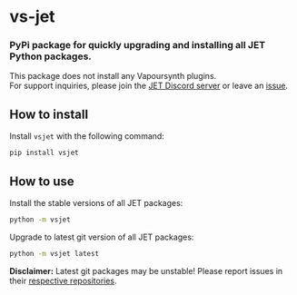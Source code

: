 # vs-jet

### PyPi package for quickly upgrading and installing all JET Python packages.

This package does not install any Vapoursynth plugins.<br>
For support inquiries, please join the [JET Discord server][discord]
or leave an [issue][issues].

## How to install

Install `vsjet` with the following command:

```sh
pip install vsjet
```

## How to use

Install the stable versions of all JET packages:

```sh
python -m vsjet
```

Upgrade to latest git version of all JET packages:

```sh
python -m vsjet latest
```

**Disclaimer:** Latest git packages may be unstable!
Please report issues in their [respective repositories][jet-repo].

[discord]: https://discord.gg/XTpc6Fa9eB
[issues]: https://github.com/Jaded-Encoding-Thaumaturgy/vs-jet/issues
[jet-repo]: https://github.com/orgs/Jaded-Encoding-Thaumaturgy/repositories

